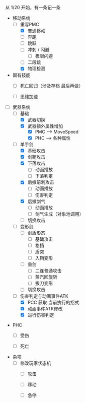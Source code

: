 
从 1/20 开始，有一条记一条


- 移动系统
	- [ ] 重写PMC
		- [x] 普通移动
		- [ ] 奔跑
		- [ ] 跳跃
		- [ ] 冲刺 / 闪避
			- [ ] 极限闪避
		- [ ] 二段跳
		- [x] 物理检测

- 固有技能
	- [ ] 死亡回归（涉及存档 最后再做）
	- [ ] 思维加速


- [ ] 武器系统
	- [ ] 基础
		- [x] 武器切换
		- [x] 武器额外属性增加
			- [x] PMC ——> MoveSpeed
			- [x] PHC ——> 各种属性
	- [ ] 单手剑
		- [x] 基础攻击
		- [x] 剑鞘攻击
		- [x] 下落攻击
			- [ ] 动画播放
			- [ ] 下落判定
		- [x] 后撤前刺攻击
			- [ ] 动画播放
			- [ ] 伤害判定
		- [x] 后撤剑气
			- [ ] 动画播放
			- [ ] 剑气生成（对象池调用）
		- [ ] 切换攻击
	- [ ] 变形剑
		- [ ] 剑盾形态
			- [ ] 基础攻击
			- [ ] 格挡
			- [ ] 盾突
			- [ ] 入鞘变形
		- [ ] 重剑
			- [ ] 二连普通攻击
			- [ ] 蒸汽回旋斩
			- [ ] 拔刀变形
		- [ ] 切换攻击
	- [ ] 伤害判定与动画事件ATK
		- [x] PCC 获取 当前执行的招式
		- [x] 动画事件ATK修改
		- [x] 进行伤害判定

- PHC
	- [ ] 受伤
	- [ ] 死亡


- 杂项
	- [ ] 修改玩家状态机
		- [ ] 攻击
		- [ ] 移动
		- [ ] 急停







